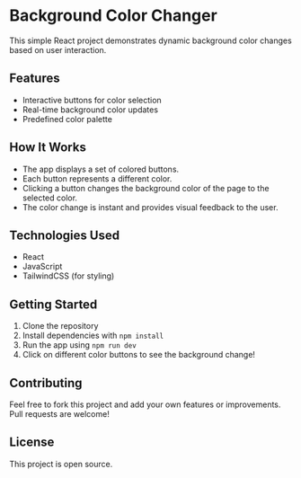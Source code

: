 # Background Color Changer

This simple React project demonstrates dynamic background color changes based on user interaction.

## Features

- Interactive buttons for color selection
- Real-time background color updates
- Predefined color palette

## How It Works

- The app displays a set of colored buttons.
- Each button represents a different color.
- Clicking a button changes the background color of the page to the selected color.
- The color change is instant and provides visual feedback to the user.

## Technologies Used

- React
- JavaScript
- TailwindCSS (for styling)

## Getting Started

1. Clone the repository
2. Install dependencies with `npm install`
3. Run the app using `npm run dev`
4. Click on different color buttons to see the background change!

## Contributing

Feel free to fork this project and add your own features or improvements. Pull requests are welcome!

## License

This project is open source.
